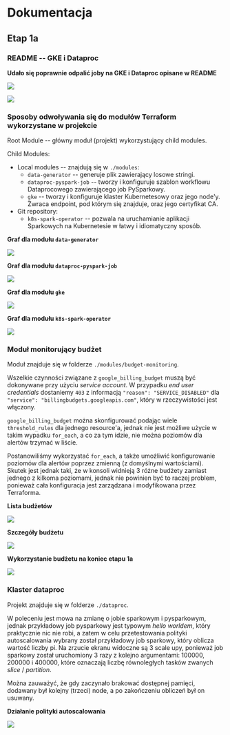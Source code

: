 # Dokumentacja

## Etap 1a

### README -- GKE i Dataproc

**Udało się poprawnie odpalić joby na GKE i Dataproc opisane w README**

![](./doc/phase1a_figures/readme-job-output.png)

![](./doc/phase1a_figures/readme-job-storage.png)



### Sposoby odwoływania się do modułów Terraform wykorzystane w projekcie

Root Module -- główny moduł (projekt) wykorzystujący child modules.

Child Modules:
* Local modules -- znajdują się w `./modules`:
    * `data-generator` -- generuje plik zawierający losowe stringi.
    * `dataproc-pyspark-job` -- tworzy i konfiguruje szablon workflowu Dataprocowego zawierającego job PySparkowy.
    * `gke` -- tworzy i konfiguruje klaster Kubernetesowy oraz jego node'y. Zwraca endpoint, pod którym się znajduje, oraz jego certyfikat CA.
* Git repository:
    * `k8s-spark-operator` -- pozwala na uruchamianie aplikacji Sparkowych na Kubernetesie w łatwy i idiomatyczny sposób.

**Graf dla modułu `data-generator`**

![](./doc/phase1a_figures/data-generator-graph.svg)

**Graf dla modułu `dataproc-pyspark-job`**

![](./doc/phase1a_figures/dataproc-pyspark-job-graph.svg)

**Graf dla modułu `gke`**

![](./doc/phase1a_figures/gke-graph.svg)

**Graf dla modułu `k8s-spark-operator`**

![](./doc/phase1a_figures/k8s-spark-operator-graph.svg)



### Moduł monitorujący budżet

Moduł znajduje się w folderze `./modules/budget-monitoring`.

Wszelkie czynności związane z `google_billing_budget` muszą być dokonywane przy użyciu *service account*. W przypadku *end user credentials* dostaniemy `403` z informacją `"reason": "SERVICE_DISABLED"` dla `"service": "billingbudgets.googleapis.com"`, który w rzeczywistości jest włączony.

`google_billing_budget` można skonfigurować podając wiele `threshold_rules` dla jednego resource'a, jednak nie jest możliwe użycie w takim wypadku `for_each`, a co za tym idzie, nie można poziomów dla alertów trzymać w liście.

Postanowiliśmy wykorzystać `for_each`, a także umożliwić konfigurowanie poziomów dla alertów poprzez zmienną (z domyślnymi wartościami). Skutek jest jednak taki, że w konsoli widnieją 3 różne budżety zamiast jednego z kilkoma poziomami, jednak nie powinien być to raczej problem, ponieważ cała konfiguracja jest zarządzana i modyfikowana przez Terraforma.

**Lista budżetów**

![](./doc/phase1a_figures/budget-list.png)

**Szczegóły budżetu**

![](./doc/phase1a_figures/budget-details.png)

**Wykorzystanie budżetu na koniec etapu 1a**

![](./doc/phase1a_figures/budget-usage.png)



### Klaster dataproc

Projekt znajduje się w folderze `./dataproc`.

W poleceniu jest mowa na zmianę o jobie sparkowym i pysparkowym, jednak przykładowy job pysparkowy jest typowym *hello worldem*, który praktycznie nic nie robi, a zatem w celu przetestowania polityki autoscalowania wybrany został przykładowy job sparkowy, który oblicza wartość liczby pi. Na zrzucie ekranu widoczne są 3 scale upy, ponieważ job sparkowy został uruchomiony 3 razy z kolejno argumentami: 100000, 200000 i 400000, które oznaczają liczbę równoległych tasków zwanych *slice* / *partition*.

Można zauważyć, że gdy zaczynało brakować dostępnej pamięci, dodawany był kolejny (trzeci) node, a po zakończeniu obliczeń był on usuwany.

**Działanie polityki autoscalowania**

![](./doc/phase1a_figures/dataproc-asp.png)


